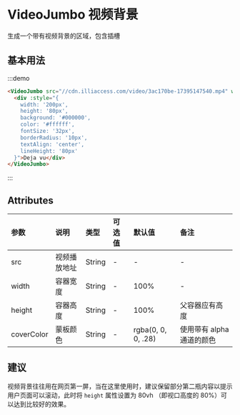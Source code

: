 # VideoJumbo 视频背景
生成一个带有视频背景的区域，包含插槽

## 基本用法
:::demo
```html
<VideoJumbo src="//cdn.illiaccess.com/video/3ac170be-17395147540.mp4" width="100%" height="400px">
  <div :style="{
    width: '200px',
    height: '80px',
    background: '#000000',
    color: '#ffffff',
    fontSize: '32px',
    borderRadius: '10px',
    textAlign: 'center',
    lineHeight: '80px'
  }">Deja vu</div>
</VideoJumbo>
```
:::

## Attributes
| 参数 | 说明 | 类型 | 可选值 | 默认值 | 备注 |
| :----- | :----- | :----- | :----- | :----- | :----- |
| src | 视频播放地址 | String | - | - | - |
| width | 容器宽度 | String | - | 100% | - |
| height | 容器高度 | String | - | 100% | 父容器应有高度 |
| coverColor | 蒙板颜色 | String | - | rgba(0, 0, 0, .28) | 使用带有 alpha 通道的颜色 |

## 建议
视频背景往往用在网页第一屏，当在这里使用时，建议保留部分第二瓶内容以提示用户页面可以滚动，此时将 `height` 属性设置为 80vh （即视口高度的 80%）可以达到比较好的效果。